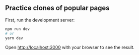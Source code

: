 ## Practice clones of popular pages

First, run the development server:

```bash
npm run dev
# or
yarn dev
```

Open [http://localhost:3000](http://localhost:3000) with your browser to see the result.
